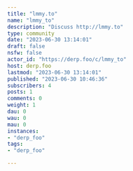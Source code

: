 ```yaml
---
title: "lmmy.to" 
name: "lmmy_to"
description: "Discuss http://lmmy.to"
type: community
date: "2023-06-30 13:14:01"
draft: false
nsfw: false
actor_id: "https://derp.foo/c/lmmy_to"
host: derp.foo
lastmod: "2023-06-30 13:14:01"
published: "2023-06-30 10:46:36"
subscribers: 4
posts: 1
comments: 0
weight: 1
dau: 0
wau: 0
mau: 0
instances:
- "derp_foo"
tags: 
- "derp_foo"

---
```

